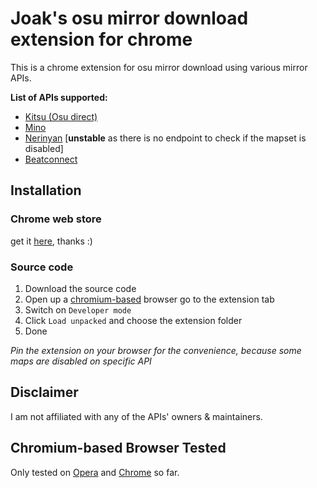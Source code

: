 # Joak's osu mirror download extension for chrome

This is a chrome extension for osu mirror download using various mirror APIs.

__List of APIs supported:__
- [Kitsu (Osu direct)](https://osu.direct)
- [Mino](https://catboy.best)
- [Nerinyan](https://nerinyan.moe) [__unstable__ as there is no endpoint to check if the mapset is disabled]
- [Beatconnect](https://beatconnect.io)

## Installation
### Chrome web store
get it [here](https://chrome.google.com/webstore/detail/joaks-osu-mirror-download/fombdbdmedmppeffmnbhcpdgfdopffbb), thanks :)

### Source code
1. Download the source code
2. Open up a [chromium-based](#chromium-based-browser-tested) browser go to the extension tab
3. Switch on `Developer mode`
4. Click `Load unpacked` and choose the extension folder
5. Done

_Pin the extension on your browser for the convenience, because some maps are disabled on specific API_

## Disclaimer
I am not affiliated with any of the APIs' owners & maintainers.

## Chromium-based Browser Tested
Only tested on [Opera](https://www.opera.com) and [Chrome](https://www.google.com/chrome) so far.
